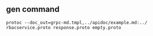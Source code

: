 ## gen command

```
protoc --doc_out=grpc-md.tmpl,../apidoc/example.md:../ rbacservice.proto response.proto empty.proto
```